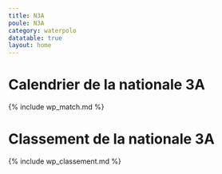 ```yaml
---
title: N3A
poule: N3A
category: waterpolo
datatable: true
layout: home
---
```


# Calendrier de la nationale 3A

{% include wp_match.md %}

# Classement de la nationale 3A

{% include wp_classement.md %}